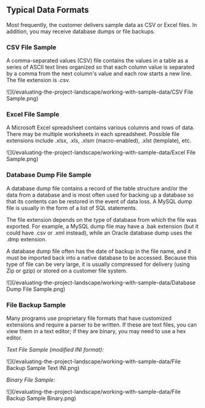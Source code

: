 ## Typical Data Formats

Most frequently, the customer delivers sample data as CSV or Excel files. In addition, you may receive database dumps or file backups.

### **CSV File Sample**

A comma-separated values \(CSV\) file contains the values in a table as a series of ASCII text lines organized so that each column value is separated by a comma from the next column's value and each row starts a new line. The file extension is .csv.

![](/evaluating-the-project-landscape/working-with-sample-data/CSV File Sample.png)

### Excel File Sample

A Microsoft Excel spreadsheet contains various columns and rows of data. There may be multiple worksheets in each spreadsheet. Possible file extensions include .xlsx, .xls, .xlsm \(macro-enabled\), .xlst \(template\), etc.

![](/evaluating-the-project-landscape/working-with-sample-data/Excel File Sample.png)

### Database Dump File Sample

A database dump file contains a record of the table structure and/or the data from a database and is most often used for backing up a database so that its contents can be restored in the event of data loss. A MySQL dump file is usually in the form of a list of SQL statements.

The file extension depends on the type of database from which the file was exported. For example, a MySQL dump file may have a .bak extension \(but it could have .csv or .xml instead\), while an Oracle database dump uses the .dmp extension.

A database dump file often has the date of backup in the file name, and it must be imported back into a native database to be accessed. Because this type of file can be very large, it is usually compressed for delivery \(using Zip or gzip\) or stored on a customer file system.

![](/evaluating-the-project-landscape/working-with-sample-data/Database Dump File Sample.png)

### File Backup Sample

Many programs use proprietary file formats that have customized extensions and require a parser to be written. If these are text files, you can view them in a text editor; if they are binary, you may need to use a hex editor.

_Text File Sample \(modified INI format\):_

![](/evaluating-the-project-landscape/working-with-sample-data/File Backup Sample Text INI.png)

_Binary File Sample:_

![](/evaluating-the-project-landscape/working-with-sample-data/File Backup Sample Binary.png)

